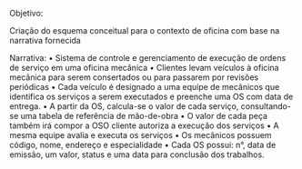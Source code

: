 Objetivo:

Criação do esquema conceitual para o contexto de oficina com base na narrativa fornecida

Narrativa:
•	Sistema de controle e gerenciamento de execução de ordens de serviço em uma oficina mecânica
•	Clientes levam veículos à oficina mecânica para serem consertados ou para passarem por revisões periódicas
•	Cada veículo é designado a uma equipe de mecânicos que identifica os serviços a serem executados e preenche uma OS com data de entrega.
•	A partir da OS, calcula-se o valor de cada serviço, consultando-se uma tabela de referência de mão-de-obra
•	O valor de cada peça também irá compor a OSO cliente autoriza a execução dos serviços
•	A mesma equipe avalia e executa os serviços
•	Os mecânicos possuem código, nome, endereço e especialidade
•	Cada OS possui: n°, data de emissão, um valor, status e uma data para conclusão dos trabalhos.
